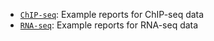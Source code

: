 - [`ChIP-seq`](ChIP-seq): Example reports for ChIP-seq data
- [`RNA-seq`](RNA-seq): Example reports for RNA-seq data
